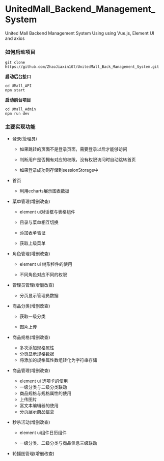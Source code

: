 # UnitedMall_Backend_Management_System
United Mall Backend Management System Using using Vue.js, Element UI and axios

### 如何启动项目

```
git clone
https://github.com/ZhaoJiaxin107/UnitedMall_Back_Management_System.git
```

**启动后台接口**

```
cd UMall_API
npm start
```



**启动前台项目**

```
cd UMall_Admin
npm run dev
```

### 主要实现功能

- 登录(管理员)

  - 如果跳转的页面不是登录页面，需要登录以后才能够访问

  - 判断用户是否拥有对应的权限，没有权限访问时自动跳转首页

  - 如果登录成功则存储到sessionStorage中

* 首页

  - 利用echarts展示图表数据

* 菜单管理(增删改查)

  - element ui对话框与表格组件

  - 目录与菜单相互切换

  - 添加表单验证

  - 获取上级菜单

* 角色管理(增删改查)

  - element ui 树形控件的使用

  - 不同角色对应不同的权限

* 管理员管理(增删改查)

  - 分页显示管理员数据

* 商品分类(增删改查)

  - 获取一级分类

  - 图片上传

* 商品规格(增删改查)

  - 多次添加规格属性
  - 分页显示规格数据
  - 将添加的规格属性数组转化为字符串存储

* 商品管理(增删改查)

  - element ui 选项卡的使用
  - 一级分类与二级分类联动
  - 商品规格与规格属性的使用
  - 上传图片
  - 富文本编辑器的使用
  - 分页展示商品信息

- 秒杀活动(增删改查)

  - element ui组件日历组件

  - 一级分类、二级分类与商品信息三级联动

- 轮播图管理(增删改查)